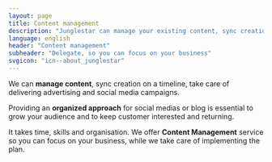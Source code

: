 ```yaml
---
layout: page
title: Content management
description: "Junglestar can manage your existing content, sync creation on a timeline, take care of implementing advertising and SOCIAL MEDIA CAMPAIGNS."
language: english
header: "Content management"
subheader: "Delegate, so you can focus on your business"
svgicon: "icn--about_junglestar"
---
```


We can **manage content**, sync creation on a timeline, take care of delivering advertising and social media campaigns.

Providing an **organized approach** for social medias or blog is essential to grow your audience and to keep customer interested and returning.

It takes time, skills and organisation. We offer **Content Management** service so you can focus on your business, while we take care of implementing the plan.  
